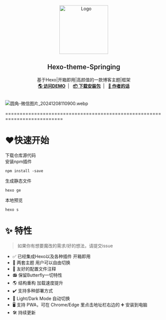 <br />
<p align="center">
  <a href="https://blog.springing.top" target="blank">
    <img src="https://www.springing.top/img/dog-black.webp" alt="Logo" width="156" height="156">
  </a>
  <h2 align="center" style="font-weight: 600">Hexo-theme-Springing</h2>

  <p align="center">
    基于Hexo|开箱即用|高颜值的一款博客主题|框架
    <br />
    <a href="https://blog.springing.top" target="blank"><strong>🌎 访问DEMO</strong></a>&nbsp;&nbsp;|&nbsp;&nbsp;
    <a href="#" target="blank"><strong>📦️ 下载安装包</strong></a>&nbsp;&nbsp;|&nbsp;&nbsp;
    <a href="#" target="blank"><strong>💬 作者的话</strong></a>
    <br />
    <br />
  </p>
</p>

![圆角-微信图片_20241208110900.webp](https://immm.springing.top/2024/12/08/67550e6ce77b9.webp)

==========================================================================
# ❤️快速开始
下载仓库源代码<br>
安装npm插件
```
npm install -save
```
生成静态文件
```
hexo ge
```
本地预览
```
hexo s
```

# ✨ 特性

>如果你有想要魔改的需求/好的想法，请提交issue

- ✅ 已经集成Hexo以及各种插件 开箱即用
- 🔴 两套主题 用户可以自由切换
- 📃 友好的配置文件注释
- 📻 保留Butterfly一切特性
- 🌎️ 结构重构 加载速度提升
- ✔️ 支持多种部署方式
- 🌚 Light/Dark Mode 自动切换
- 🖥️ 支持 PWA，可在 Chrome/Edge 里点击地址栏右边的 ➕ 安装到电脑
- 🛠 持续更新